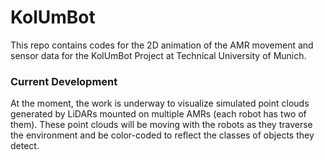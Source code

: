 # KolUmBot
This repo contains codes for the 2D animation of the AMR movement and sensor data for the KolUmBot Project at Technical University of Munich.

### Current Development
At the moment, the work is underway to visualize simulated point clouds generated by LiDARs mounted on multiple AMRs (each robot has two of them). These point clouds will be moving with the robots as they traverse the environment and be color-coded to reflect the classes of objects they detect.

